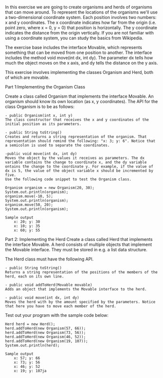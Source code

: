 In this exercise we are going to create organisms and herds of organisms that can move around. To represent the locations of the organisms we'll use a two-dimensional coordinate system. Each position involves two numbers: x and y coordinates. The x coordinate indicates how far from the origin (i.e. point zero, where x = 0, y = 0) that position is horizontally. The y coordinate indicates the distance from the origin vertically. If you are not familiar with using a coordinate system, you can study the basics from Wikipedia.


The exercise base includes the interface Movable, which represents something that can be moved from one position to another. The interface includes the method void move(int dx, int dy). The parameter dx tells how much the object moves on the x axis, and dy tells the distance on the y axis.

This exercise involves implementing the classes Organism and Herd, both of which are movable.

Part 1:Implementing the Organism Class

Create a class called Organism that implements the interface Movable. An organism should know its own location (as x, y coordinates). The API for the class Organism is to be as follows:

    - public Organism(int x, int y)
    The class constructor that receives the x and y coordinates of the initial position as its parameters.
    
    - public String toString()
    Creates and returns a string representation of the organism. That representation should remind the following: "x: 3; y: 6". Notice that a semicolon is used to separate the coordinates.
    
    -public void move(int dx, int dy)
    Moves the object by the values it receives as parameters. The dx variable contains the change to coordinate x, and the dy variable ontains the change to the coordinate y. For example, if the value of dx is 5, the value of the object variable x should be incremented by five.
    Use the following code snippet to test the Organism class.

    Organism organism = new Organism(20, 30);
    System.out.println(organism);
    organism.move(-10, 5);
    System.out.println(organism);
    organism.move(50, 20);
    System.out.println(organism);

    Sample output
        x: 20; y: 30
        x: 10; y: 35
        x: 60; y: 55

Part 2: Implementing the Herd
Create a class called Herd that implements the interface Movable. A herd consists of multiple objects that implement the Movable interface. They must be stored in e.g. a list data structure.

The Herd class must have the following API.

    - public String toString()
    Returns a string representation of the positions of the members of the herd, each on its own line.
    
    - public void addToHerd(Movable movable)
    Adds an object that implements the Movable interface to the herd.
    
    - public void move(int dx, int dy)
    Moves the herd with by the amount specified by the parameters. Notice that here you have to move each member of the herd.

Test out your program with the sample code below:

    Herd herd = new Herd();
    herd.addToHerd(new Organism(57, 66));
    herd.addToHerd(new Organism(73, 56));
    herd.addToHerd(new Organism(46, 52));
    herd.addToHerd(new Organism(19, 107));
    System.out.println(herd);

    Sample output
        x: 57; y: 66
        x: 73; y: 56
        x: 46; y: 52
        x: 19; y: 107ja